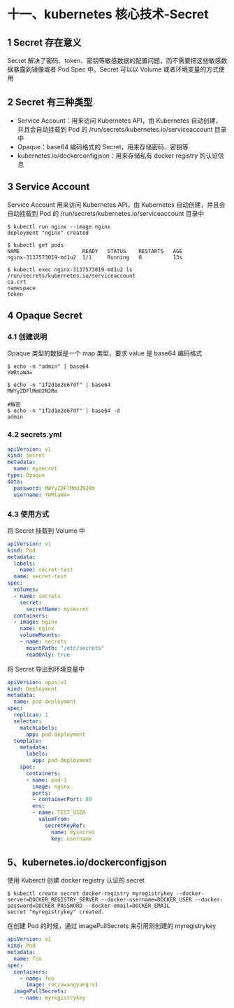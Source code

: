 # 十一、kubernetes 核心技术-Secret

## 1 Secret 存在意义

Secret 解决了密码、token、密钥等敏感数据的配置问题，而不需要把这些敏感数据暴露到镜像或者 Pod Spec 中。Secret 可以以 Volume 或者环境变量的方式使用

## 2 Secret 有三种类型

- Service Account：用来访问 Kubernetes API，由 Kubernetes 自动创建，并且会自动挂载到 Pod 的 /run/secrets/kubernetes.io/serviceaccount 目录中
- Opaque：base64 编码格式的 Secret，用来存储密码、密钥等
- kubernetes.io/dockerconfigjson：用来存储私有 docker registry 的认证信息

## 3 Service Account

Service Account 用来访问 Kubernetes API，甶 Kubernetes 自动创建，并且会自动挂载到 Pod 的 /run/secrets/kubernetes.io/serviceaccount 目录中

```shell
$ kubectl run nginx --image nginx
deployment "nginx" created

$ kubectl get pods
NAME                    READY   STATUS    RESTARTS   AGE
nginx-3137573019-md1u2  1/1     Running   0          13s

$ kubectl exec nginx-3137573019-md1u2 ls /run/secrets/kubernetes.io/serviceaccount
ca.crt
namespace
token
```

## 4 Opaque Secret

### 4.1 创建说明

Opaque 类型的数据是一个 map 类型，要求 value 是 base64 编码格式

```shell
$ echo -n "admin" | base64
YWRtaW4=

$ echo -n "1f2d1e2e67df" | base64
MWYyZDFlMmU2N2Rm

#解密
$ echo -n "1f2d1e2e67df" | base64 -d
admin
```

### 4.2 secrets.yml

```yaml
apiVersion: v1
kind: Secret
metadata:
  name: mysecret
type: Opaque
data:
  password: MWYyZDFlMmU2N2Rm
  username: YWRtaW4=
```

### 4.3 使用方式

将 Secret 挂载到 Volume 中

```yaml
apiVersion: v1
kind: Pod
metadata:
  labels:
    name: secret-test
  name: secret-test
spec:
  volumes:
  - name: secrets
    secret:
      secretName: mysecret
  containers:
  - image: nginx
    name: nginx
    volumeMounts:
    - name: secrets
      mountPath: "/etc/secrets"
      readOnly: true
```

将 Secret 导出到环境变量中

```yaml
apiVersion: apps/v1
kind: Deployment
metadata:
  name: pod-deployment
spec:
  replicas: 1
  selector:
    matchLabels:
      app: pod-deployment
  template:
    metadata:
      labels:
        app: pod-deployment
    spec:
      containers:
      - name: pod-1
        image: nginx
        ports:
        - containerPort: 80
        env:
        - name: TEST_USER
          valueFrom:
            secretKeyRef:
              name: mysecret
              key: username
```

## 5、kubernetes.io/dockerconfigjson

使用 Kuberctl 创建 docker registry 认证的 secret

```shell
$ kubectl create secret docker-registry myregistrykey --docker-server=DOCKER_REGISTRY_SERVER --docker-username=DOCKER_USER --docker-password=DOCKER_PASSWORD --docker-email=DOCKER_EMAIL
secret "myregistrykey" created.
```

在创建 Pod 的时候，通过 imagePullSecrets 来引用刚创建的 myregistrykey

```yaml
apiVersion: v1
kind: Pod
metadata:
  name: foo
spec:
  containers:
    - name: foo
      image: roc/awangyang:v1
  imagePullSecrets:
    - name: myregistrykey
```

